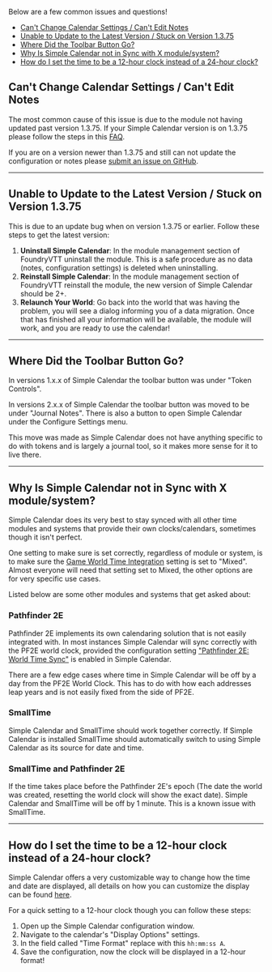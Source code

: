 Below are a few common issues and questions!

- [Can't Change Calendar Settings / Can't Edit Notes](#can39t-change-calendar-settings--can39t-edit-notes)
- [Unable to Update to the Latest Version / Stuck on Version 1.3.75](#unable-to-update-to-the-latest-version--stuck-on-version-1375)
- [Where Did the Toolbar Button Go?](#where-did-the-toolbar-button-go)
- [Why Is Simple Calendar not in Sync with X module/system?](#why-is-simple-calendar-not-in-sync-with-x-modulesystem)
- [How do I set the time to be a 12-hour clock instead of a 24-hour clock?](#how-do-i-set-the-time-to-be-a-12-hour-clock-instead-of-a-24-hour-clock)

## Can't Change Calendar Settings / Can't Edit Notes

The most common cause of this issue is due to the module not having updated past version 1.3.75. If your Simple Calendar version is on 1.3.75 please follow the steps in this [FAQ](#unable-to-update-to-the-latest-version--stuck-on-version-1375).

If you are on a version newer than 1.3.75 and still can not update the configuration or notes please [submit an issue on GitHub](https://github.com/vigoren/foundryvtt-simple-calendar/issues).

<hr/>

## Unable to Update to the Latest Version / Stuck on Version 1.3.75

This is due to an update bug when on version 1.3.75 or earlier. Follow these steps to get the latest version:

1. **Uninstall Simple Calendar**: In the module management section of FoundryVTT uninstall the module. This is a safe procedure as no data (notes, configuration settings) is deleted when uninstalling.
2. **Reinstall Simple Calendar**: In the module management section of FoundryVTT reinstall the module, the new version of Simple Calendar should be 2+.
3. **Relaunch Your World**: Go back into the world that was having the problem, you will see a dialog informing you of a data migration. Once that has finished all your information will be available, the module will work, and you are ready to use the calendar!

<hr/>

## Where Did the Toolbar Button Go?

In versions 1.x.x of Simple Calendar the toolbar button was under "Token Controls".

In versions 2.x.x of Simple Calendar the toolbar button was moved to be under "Journal Notes".
There is also a button to open Simple Calendar under the Configure Settings menu.

This move was made as Simple Calendar does not have anything specific to do with tokens and is largely a journal tool, so it makes more sense for it to live there.

<hr/>

## Why Is Simple Calendar not in Sync with X module/system?

Simple Calendar does its very best to stay synced with all other time modules and systems that provide their own clocks/calendars, sometimes though it isn't perfect.

One setting to make sure is set correctly, regardless of module or system, is to make sure the [Game World Time Integration](https://simplecalendar.info/pages/calendar-configuration/index/general-settings.html#game-world-time-integration) setting is set to "Mixed". Almost everyone will need that setting set to Mixed, the other options are for very specific use cases.

Listed below are some other modules and systems that get asked about:

### Pathfinder 2E

Pathfinder 2E implements its own calendaring solution that is not easily integrated with. In most instances Simple Calendar will sync correctly with the PF2E world clock, provided the configuration setting ["Pathfinder 2E: World Time Sync"](https://simplecalendar.info/pages/calendar-configuration/index/general-settings.html#pathfinder-2e-world-clock-sync) is enabled in Simple Calendar.

There are a few edge cases where time in Simple Calendar will be off by a day from the PF2E World Clock. This has to do with how each addresses leap years and is not easily fixed from the side of PF2E.

### SmallTime

Simple Calendar and SmallTime should work together correctly. If Simple Calendar is installed SmallTime should automatically switch to using Simple Calendar as its source for date and time.

### SmallTime and Pathfinder 2E

If the time takes place before the Pathfinder 2E's epoch (The date the world was created, resetting the world clock will show the exact date). Simple Calendar and SmallTime will be off by 1 minute. This is a known issue with SmallTime.

<hr/>

## How do I set the time to be a 12-hour clock instead of a 24-hour clock?

Simple Calendar offers a very customizable way to change how the time and date are displayed, all details on how you can customize the display can be found [here](https://simplecalendar.info/pages/calendar-configuration/index/display-options.html).

For a quick setting to a 12-hour clock though you can follow these steps:

1. Open up the Simple Calendar configuration window.
2. Navigate to the calendar's "Display Options" settings.
3. In the field called "Time Format" replace with this `hh:mm:ss A`.
4. Save the configuration, now the clock will be displayed in a 12-hour format!
